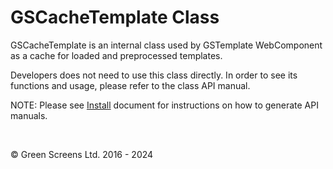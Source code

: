 # GSCacheTemplate Class
 
GSCacheTemplate is an internal class used by GSTemplate WebComponent as a cache for loaded and preprocessed templates.
 
Developers does not need to use this class directly. In order to see its functions and usage, please refer to the class API manual.
 
NOTE: Please see [Install](../install.md) document for instructions on how to generate API manuals.
 
<br>

&copy; Green Screens Ltd. 2016 - 2024
